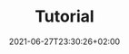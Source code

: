 ---
title: "Tutorial"
date: 2021-06-27T23:30:26+02:00
folder: java
group: "javaSE"
tag:
- JavaSE
- Tutorial
categories:
- Java
---